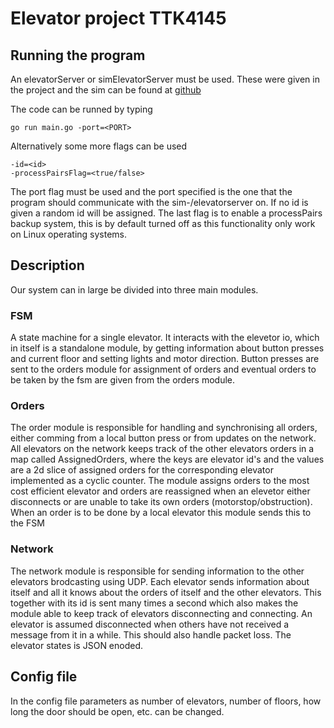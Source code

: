 # Elevator project TTK4145

## Running the program

An elevatorServer or simElevatorServer must be used. These were given in the project and the sim can be found at [github](https://github.com/TTK4145)

The code can be runned by typing

```console
go run main.go -port=<PORT>
```
Alternatively some more flags can be used

```console
-id=<id>
-processPairsFlag=<true/false>
```

The port flag must be used and the port specified is the one that the program should communicate with the sim-/elevatorserver on. If no id is given a random id will be assigned. The last flag is to enable a processPairs backup system, this is by default turned off as this functionality only work on Linux operating systems. 

## Description
Our system can in large be divided into three main modules. 


### FSM
A state machine for a single elevator. It interacts with the elevetor io, which in itself is a standalone module, by getting information about button presses and current floor and setting lights and motor direction. Button presses are sent to the orders module for assignment of orders and eventual orders to be taken by the fsm are given from the orders module. 

### Orders

The order module is responsible for handling and synchronising all orders, either comming from a local button press or from updates on the network. All elevators on the network keeps track of the other elevators orders in a map called AssignedOrders, where the keys are elevator id's and the values are a 2d slice of assigned orders for the corresponding elevator implemented as a cyclic counter. The module assigns orders to the most cost efficient elevator and orders are reassigned when an elevetor either disconnects or are unable to take its own orders (motorstop/obstruction). When an order is to be done by a local elevator this module sends this to the FSM

### Network

The network module is responsible for sending information to the other elevators brodcasting using UDP. Each elevator sends information about itself and all it knows about the orders of itself and the other elevators. This together with its id is sent many times a second which also makes the module able to keep track of elevators disconnecting and connecting. An elevator is assumed disconnected when others have not received a message from it in a while. This should also handle packet loss. The elevator states is JSON enoded.

## Config file

In the config file parameters as number of elevators, number of floors, how long the door should be open, etc. can be changed. 
